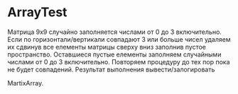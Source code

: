 # ArrayTest

Матрица 9х9 случайно заполняется числами от 0 до 3 включительно.
Если по горизонтали/вертикали совпадают 3 или больше чисел удаляем их
сдвинув все елементы матрицы сверху вниз заполнив пустое пространство.
Оставшиеся пустые елементы заполняем случайными числами от 0 до 3 включительно.
Повторяем процедуру до тех пор пока не будет совпадений.
Результат выполнения вывести/залогировать

MartixArray.
